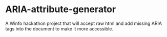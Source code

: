 # ARIA-attribute-generator
A Winfo hackathon project that will accept raw html and add missing ARIA tags into the document to make it more accessible.
